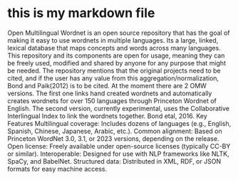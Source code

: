 # this is my markdown file

Open Multilingual Wordnet is an open source repository that has the goal of making it easy to use wordnets in multiple languages. Its a large, linked, lexical database that maps concepts and words across many languages. This repository and its components are open for usage, meaning they can be freely used, modified and shared by anyone for any purpose that might be needed. The repository mentions that the original projects need to be cited, and if the user has any value from this aggregation/normalization, Bond and Paik(2012) is to be cited. At the moment there are 2 OMW versions. The first one links hand created wordnets and automatically creates wordnets for over 150 languages through Princeton Wordnet of English. The second version, currently experimental, uses the Collaborative Interlingual Index to link the wordnets together. Bond etal, 2016.
Key Features
Multilingual coverage: Includes dozens of languages (e.g., English, Spanish, Chinese, Japanese, Arabic, etc.).
Common alignment: Based on Princeton WordNet 3.0, 3.1, or 2023 versions, depending on the release.
Open license: Freely available under open-source licenses (typically CC-BY or similar).
Interoperable: Designed for use with NLP frameworks like NLTK, SpaCy, and BabelNet.
Structured data: Distributed in XML, RDF, or JSON formats for easy machine access.
